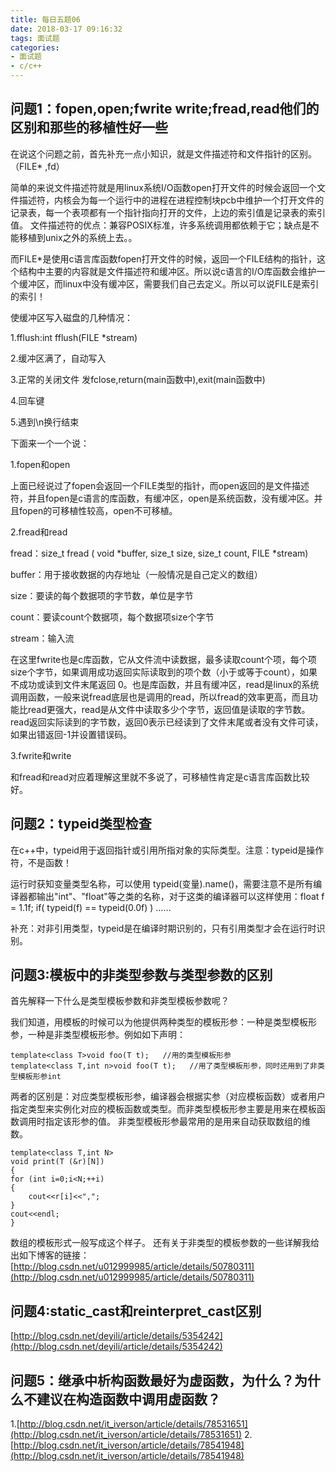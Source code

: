 ```yaml
---
title: 每日五题06
date: 2018-03-17 09:16:32
tags: 面试题
categories: 
- 面试题
- c/c++
---
```

## 问题1：fopen,open;fwrite write;fread,read他们的区别和那些的移植性好一些 
在说这个问题之前，首先补充一点小知识，就是文件描述符和文件指针的区别。（FILE* ,fd）

简单的来说文件描述符就是用linux系统I/O函数open打开文件的时候会返回一个文件描述符，内核会为每一个运行中的进程在进程控制块pcb中维护一个打开文件的记录表，每一个表项都有一个指针指向打开的文件，上边的索引值是记录表的索引值。
文件描述符的优点：兼容POSIX标准，许多系统调用都依赖于它；缺点是不能移植到unix之外的系统上去。。
<!--more-->
而FILE*是使用c语言库函数fopen打开文件的时候，返回一个FILE结构的指针，这个结构中主要的内容就是文件描述符和缓冲区。所以说c语言的I/O库函数会维护一个缓冲区，而linux中没有缓冲区，需要我们自己去定义。所以可以说FILE是索引的索引！

使缓冲区写入磁盘的几种情况：

1.fflush:int fflush(FILE *stream)

2.缓冲区满了，自动写入

3.正常的关闭文件 发fclose,return(main函数中),exit(main函数中)

4.回车键

5.遇到\n换行结束


下面来一个一个说：

1.fopen和open

上面已经说过了fopen会返回一个FILE类型的指针，而open返回的是文件描述符，并且fopen是c语言的库函数，有缓冲区，open是系统函数，没有缓冲区。并且fopen的可移植性较高，open不可移植。

2.fread和read

fread：size_t fread ( void *buffer, size_t size, size_t count, FILE *stream) 

buffer：用于接收数据的内存地址（一般情况是自己定义的数组）

size：要读的每个数据项的字节数，单位是字节

count：要读count个数据项，每个数据项size个字节

stream：输入流

在这里fwrite也是c库函数，它从文件流中读数据，最多读取count个项，每个项size个字节，如果调用成功返回实际读取到的项个数（小于或等于count），如果不成功或读到文件末尾返回 0。也是库函数，并且有缓冲区，read是linux的系统调用函数，一般来说fread底层也是调用的read，所以fread的效率更高，而且功能比read更强大，read是从文件中读取多少个字节，返回值是读取的字节数。read返回实际读到的字节数，返回0表示已经读到了文件末尾或者没有文件可读，如果出错返回-1并设置错误码。

3.fwrite和write

和fread和read对应着理解这里就不多说了，可移植性肯定是c语言库函数比较好。

## 问题2：typeid类型检查

在c++中，typeid用于返回指针或引用所指对象的实际类型。注意：typeid是操作符，不是函数！

运行时获知变量类型名称，可以使用 typeid(变量).name()，需要注意不是所有编译器都输出"int"、"float"等之类的名称，对于这类的编译器可以这样使用：float f = 1.1f; if( typeid(f) == typeid(0.0f) ) ……

补充：对非引用类型，typeid是在编译时期识别的，只有引用类型才会在运行时识别。

## 问题3:模板中的非类型参数与类型参数的区别
首先解释一下什么是类型模板参数和非类型模板参数呢？

我们知道，用模板的时候可以为他提供两种类型的模板形参：一种是类型模板形参，一种是非类型模板形参。例如如下声明：

	template<class T>void foo(T t);   //用的类型模板形参
	template<class T,int n>void foo(T t);   //用了类型模板形参，同时还用到了非类型模板形参int
两者的区别是：对应类型模板形参，编译器会根据实参（对应模板函数）或者用户指定类型来实例化对应的模板函数或类型。而非类型模板形参主要是用来在模板函数调用时指定该形参的值。
非类型模板形参最常用的是用来自动获取数组的维数。

	template<class T,int N>
	void print(T (&r)[N])
	{
    for (int i=0;i<N;++i)
    {
        cout<<r[i]<<",";
    }
    cout<<endl;
	}
数组的模板形式一般写成这个样子。
还有关于非类型的模板参数的一些详解我给出如下博客的链接：
[http://blog.csdn.net/u012999985/article/details/50780311](http://blog.csdn.net/u012999985/article/details/50780311)
## 问题4:static_cast和reinterpret_cast区别
[http://blog.csdn.net/deyili/article/details/5354242](http://blog.csdn.net/deyili/article/details/5354242)
## 问题5：继承中析构函数最好为虚函数，为什么？为什么不建议在构造函数中调用虚函数？
1.[http://blog.csdn.net/it_iverson/article/details/78531651](http://blog.csdn.net/it_iverson/article/details/78531651)
2.[http://blog.csdn.net/it_iverson/article/details/78541948](http://blog.csdn.net/it_iverson/article/details/78541948)






